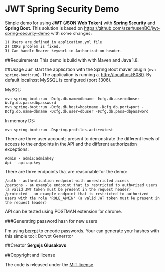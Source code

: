 # JWT Spring Security Demo
Simple demo for using **JWT (JSON Web Token)** with **Spring Security** and
**Spring Boot**. This solution is based on https://github.com/szerhusenBC/jwt-spring-security-demo with some changes:
```
1) Users are defined in application.yml file
2) CORS problem is fixed.
3) Can handle Bearer keywork in Authorization header.
```

##Requirements
This demo is build with with Maven and Java 1.8.

##Usage
Just start the application with the Spring Boot maven plugin (`mvn spring-boot:run`). The application is
running at [http://localhost:8080](http://localhost:8080). By default localhost MySSQL is configured (port 3306).

MySQL:
```
mvn spring-boot:run -Dcfg.db.name=dbname -Dcfg.db.user=dbuser -Dcfg.db.pass=dbpassword
mvn spring-boot:run -Dcfg.db.host=hostname -Dcfg.db.port=port -Dcfg.db.name=dbname -Dcfg.db.user=dbuser -Dcfg.db.pass=dbpassword
```
In memory DB:
```
mvn spring-boot:run -Dspring.profiles.active=test
```
There are three user accounts present to demonstrate the different levels of access to the endpoints in
the API and the different authorization exceptions:
```
Admin - admin:adminkey
Api - api:apikey
```

There are three endpoints that are reasonable for the demo:
```
/auth - authentication endpoint with unrestricted access
/persons - an example endpoint that is restricted to authorized users (a valid JWT token must be present in the request header)
/protected - an example endpoint that is restricted to authorized users with the role 'ROLE_ADMIN' (a valid JWT token must be present in the request header)
```

API can be tested using POSTMAN extension for chrome.

###Generating password hash for new users

I'm using [bcrypt](https://en.wikipedia.org/wiki/Bcrypt) to encode passwords. Your can generate your hashes with this simple tool: [Bcrypt Generator](https://www.bcrypt-generator.com)

##Creator
**Sergejs Glusakovs**

##Copyright and license

The code is released under the [MIT license](LICENSE?raw=true).
